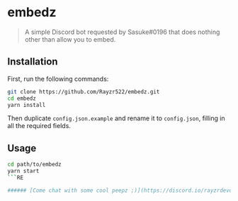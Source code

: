 # embedz
> A simple Discord bot requested by Sasuke#0196 that does nothing other than allow you to embed.

## Installation
First, run the following commands:
```bash
git clone https://github.com/Rayzr522/embedz.git
cd embedz
yarn install
```

Then duplicate `config.json.example` and rename it to `config.json`, filling in all the required fields.

## Usage
```bash
cd path/to/embedz
yarn start
```RE

###### [Come chat with some cool peepz ;)](https://discord.io/rayzrdevofficial)